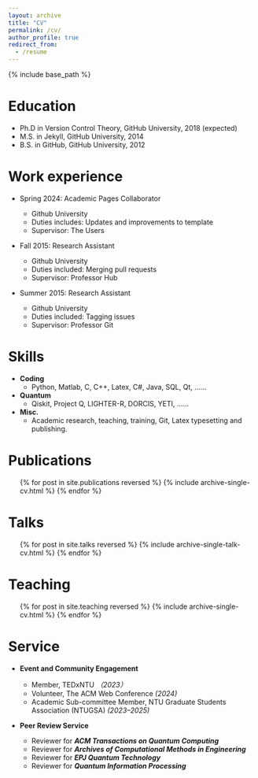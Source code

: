 ```yaml
---
layout: archive
title: "CV"
permalink: /cv/
author_profile: true
redirect_from:
  - /resume
---
```


{% include base_path %}

Education
======
* Ph.D in Version Control Theory, GitHub University, 2018 (expected)
* M.S. in Jekyll, GitHub University, 2014
* B.S. in GitHub, GitHub University, 2012

Work experience
======
* Spring 2024: Academic Pages Collaborator
  * Github University
  * Duties includes: Updates and improvements to template
  * Supervisor: The Users

* Fall 2015: Research Assistant
  * Github University
  * Duties included: Merging pull requests
  * Supervisor: Professor Hub

* Summer 2015: Research Assistant
  * Github University
  * Duties included: Tagging issues
  * Supervisor: Professor Git
  
Skills
======
* **Coding**
  * Python, Matlab, C, C++, Latex, C\#, Java, SQL, Qt, ......
* **Quantum**
  * Qiskit, Project Q, LIGHTER-R, DORCIS, YETI, ......
* **Misc.**
  * Academic research, teaching, training, Git, Latex typesetting and publishing.

Publications
======
  <ul>{% for post in site.publications reversed %}
    {% include archive-single-cv.html %}
  {% endfor %}</ul>
  
Talks
======
  <ul>{% for post in site.talks reversed %}
    {% include archive-single-talk-cv.html  %}
  {% endfor %}</ul>
  
Teaching
======
  <ul>{% for post in site.teaching reversed %}
    {% include archive-single-cv.html %}
  {% endfor %}</ul>
  
Service
======
* **Event and Community Engagement**
  * Member, TEDxNTU _（2023）_
  * Volunteer, The ACM Web Conference _(2024)_
  * Academic Sub-committee Member, NTU Graduate Students Association (NTUGSA) _(2023–2025)_

* **Peer Review Service**
  * Reviewer for **_ACM Transactions on Quantum Computing_**
  * Reviewer for **_Archives of Computational Methods in Engineering_**
  * Reviewer for **_EPJ Quantum Technology_**
  * Reviewer for **_Quantum Information Processing_**
